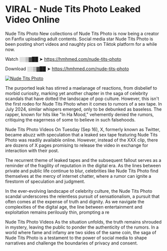 # VIRAL - Nude Tits Photo Leaked Video Online

Nude Tits Photo New collections of Nude Tits Photo is now being a creator on Fanfix uploading adult contents. Social media star Nude Tits Photo is been posting short videos and naughty pics on Tiktok platform for a while now.

Watch ░░▒▓██ ➤ https://hmhmed.com/nude-tits-photo

Download ░░▒▓██ ➤ https://hmhmed.com/nude-tits-photo

[![Nude Tits Photo](https://i.imgur.com/dJHk4Zq.gif)](https://hmhmed.com/nude-tits-photo)

The purported leak has stirred a maelanage of reactions, from disbelief to morbid curiosity, marking yet another chapter in the saga of celebrity scandals that have dotted the landscape of pop culture. However, this isn't the first rodeo for Nude Tits Photo when it comes to rumors of a sex tape. In July 2024, similar whispers emerged, only to be debunked as baseless. The rapper, known for hits like "In Ha Mood," vehemently denied the rumors, critiquing the eagerness of some to believe in such falsehoods.

Nude Tits Photo Videos
On Tuesday (Sep 16), X, formerly known as Twitter, became abuzz with speculation that a leaked sex tape featuring Nude Tits Photo was readily available online. However, instead of the XXX clip, there are dozens of X pages promising to release the video in exchange for interaction with their post.

The recurrent theme of leaked tapes and the subsequent fallout serves as a reminder of the fragility of reputation in the digital era. As the lines between private and public life continue to blur, celebrities like Nude Tits Photo find themselves at the mercy of internet chatter, where a rumor can ignite a firestorm of speculation and judgment.

In the ever-evolving landscape of celebrity culture, the Nude Tits Photo scandal underscores the relentless pursuit of sensationalism, a pursuit that often comes at the expense of truth and dignity. As we navigate the complexities of the digital age, the line between entertainment and exploitation remains perilously thin, prompting a re

Nude Tits Photo Videos
As the situation unfolds, the truth remains shrouded in mystery, leaving the public to ponder the authenticity of the rumors. In a world where fame and infamy are two sides of the same coin, the saga of Nude Tits Photo is a testament to the power of social media to shape narratives and challenge the boundaries of privacy and consent.